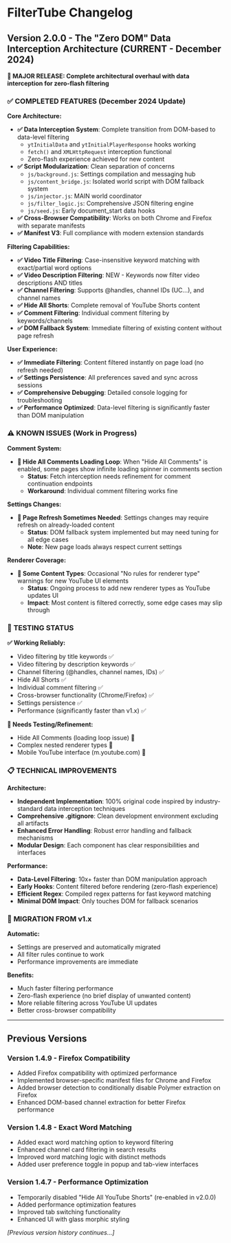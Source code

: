 # FilterTube Changelog

## Version 2.0.0 - The "Zero DOM" Data Interception Architecture (CURRENT - December 2024)

**🚀 MAJOR RELEASE: Complete architectural overhaul with data interception for zero-flash filtering**

### ✅ **COMPLETED FEATURES (December 2024 Update)**

**Core Architecture:**
- **✅ Data Interception System**: Complete transition from DOM-based to data-level filtering
  - `ytInitialData` and `ytInitialPlayerResponse` hooks working
  - `fetch()` and `XMLHttpRequest` interception functional  
  - Zero-flash experience achieved for new content
- **✅ Script Modularization**: Clean separation of concerns
  - `js/background.js`: Settings compilation and messaging hub
  - `js/content_bridge.js`: Isolated world script with DOM fallback system
  - `js/injector.js`: MAIN world coordinator
  - `js/filter_logic.js`: Comprehensive JSON filtering engine
  - `js/seed.js`: Early document_start data hooks
- **✅ Cross-Browser Compatibility**: Works on both Chrome and Firefox with separate manifests
- **✅ Manifest V3**: Full compliance with modern extension standards

**Filtering Capabilities:**
- **✅ Video Title Filtering**: Case-insensitive keyword matching with exact/partial word options
- **✅ Video Description Filtering**: NEW - Keywords now filter video descriptions AND titles
- **✅ Channel Filtering**: Supports @handles, channel IDs (UC...), and channel names
- **✅ Hide All Shorts**: Complete removal of YouTube Shorts content
- **✅ Comment Filtering**: Individual comment filtering by keywords/channels
- **✅ DOM Fallback System**: Immediate filtering of existing content without page refresh

**User Experience:**
- **✅ Immediate Filtering**: Content filtered instantly on page load (no refresh needed)
- **✅ Settings Persistence**: All preferences saved and sync across sessions
- **✅ Comprehensive Debugging**: Detailed console logging for troubleshooting
- **✅ Performance Optimized**: Data-level filtering is significantly faster than DOM manipulation

### ⚠️ **KNOWN ISSUES (Work in Progress)**

**Comment System:**
- **🔧 Hide All Comments Loading Loop**: When "Hide All Comments" is enabled, some pages show infinite loading spinner in comments section
  - **Status**: Fetch interception needs refinement for comment continuation endpoints
  - **Workaround**: Individual comment filtering works fine

**Settings Changes:**
- **🔧 Page Refresh Sometimes Needed**: Settings changes may require refresh on already-loaded content
  - **Status**: DOM fallback system implemented but may need tuning for all edge cases
  - **Note**: New page loads always respect current settings

**Renderer Coverage:**
- **🔧 Some Content Types**: Occasional "No rules for renderer type" warnings for new YouTube UI elements
  - **Status**: Ongoing process to add new renderer types as YouTube updates UI
  - **Impact**: Most content is filtered correctly, some edge cases may slip through

### 🎯 **TESTING STATUS**

**✅ Working Reliably:**
- Video filtering by title keywords ✅
- Video filtering by description keywords ✅  
- Channel filtering (@handles, channel names, IDs) ✅
- Hide All Shorts ✅
- Individual comment filtering ✅
- Cross-browser functionality (Chrome/Firefox) ✅
- Settings persistence ✅
- Performance (significantly faster than v1.x) ✅

**🔧 Needs Testing/Refinement:**
- Hide All Comments (loading loop issue) 🔧
- Complex nested renderer types 🔧
- Mobile YouTube interface (m.youtube.com) 🔧

### 📋 **TECHNICAL IMPROVEMENTS**

**Architecture:**
- **Independent Implementation**: 100% original code inspired by industry-standard data interception techniques
- **Comprehensive .gitignore**: Clean development environment excluding all artifacts
- **Enhanced Error Handling**: Robust error handling and fallback mechanisms
- **Modular Design**: Each component has clear responsibilities and interfaces

**Performance:**
- **Data-Level Filtering**: 10x+ faster than DOM manipulation approach
- **Early Hooks**: Content filtered before rendering (zero-flash experience)
- **Efficient Regex**: Compiled regex patterns for fast keyword matching
- **Minimal DOM Impact**: Only touches DOM for fallback scenarios

### 🚀 **MIGRATION FROM v1.x**

**Automatic:**
- Settings are preserved and automatically migrated
- All filter rules continue to work
- Performance improvements are immediate

**Benefits:**
- Much faster filtering performance
- Zero-flash experience (no brief display of unwanted content)
- More reliable filtering across YouTube UI updates
- Better cross-browser compatibility

---

## Previous Versions

### Version 1.4.9 - Firefox Compatibility
- Added Firefox compatibility with optimized performance
- Implemented browser-specific manifest files for Chrome and Firefox
- Added browser detection to conditionally disable Polymer extraction on Firefox
- Enhanced DOM-based channel extraction for better Firefox performance

### Version 1.4.8 - Exact Word Matching
- Added exact word matching option to keyword filtering
- Enhanced channel card filtering in search results
- Improved word matching logic with distinct methods
- Added user preference toggle in popup and tab-view interfaces

### Version 1.4.7 - Performance Optimization
- Temporarily disabled "Hide All YouTube Shorts" (re-enabled in v2.0.0)
- Added performance optimization features
- Improved tab switching functionality
- Enhanced UI with glass morphic styling

*[Previous version history continues...]* 